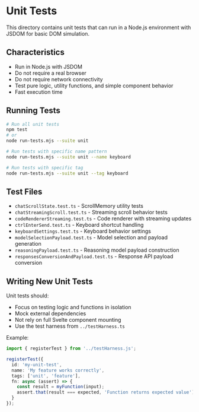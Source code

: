 # Unit Tests

This directory contains unit tests that can run in a Node.js environment with JSDOM for basic DOM simulation.

## Characteristics
- Run in Node.js with JSDOM
- Do not require a real browser
- Do not require network connectivity
- Test pure logic, utility functions, and simple component behavior
- Fast execution time

## Running Tests
```bash
# Run all unit tests
npm test
# or
node run-tests.mjs --suite unit

# Run tests with specific name pattern
node run-tests.mjs --suite unit --name keyboard

# Run tests with specific tag
node run-tests.mjs --suite unit --tag keyboard
```

## Test Files
- `chatScrollState.test.ts` - ScrollMemory utility tests
- `chatStreamingScroll.test.ts` - Streaming scroll behavior tests
- `codeRendererStreaming.test.ts` - Code renderer with streaming updates
- `ctrlEnterSend.test.ts` - Keyboard shortcut handling
- `keyboardSettings.test.ts` - Keyboard behavior settings
- `modelSelectionPayload.test.ts` - Model selection and payload generation
- `reasoningPayload.test.ts` - Reasoning model payload construction
- `responsesConversionAndPayload.test.ts` - Response API payload conversion

## Writing New Unit Tests
Unit tests should:
- Focus on testing logic and functions in isolation
- Mock external dependencies
- Not rely on full Svelte component mounting
- Use the test harness from `../testHarness.ts`

Example:
```typescript
import { registerTest } from '../testHarness.js';

registerTest({
  id: 'my-unit-test',
  name: 'My feature works correctly',
  tags: ['unit', 'feature'],
  fn: async (assert) => {
    const result = myFunction(input);
    assert.that(result === expected, 'Function returns expected value');
  }
});
```